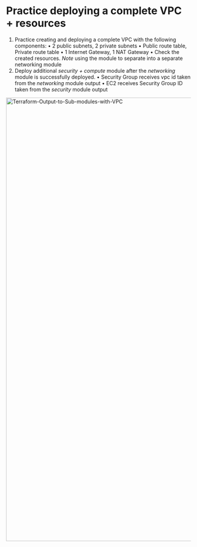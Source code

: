 
# Practice deploying a complete VPC + resources
1. Practice creating and deploying a complete VPC with the following components:
• 2 public subnets, 2 private subnets
• Public route table, Private route table
• 1 Internet Gateway, 1 NAT Gateway
• Check the created resources.
*Note* using the module to separate into a separate networking module
2. Deploy additional *security + compute* module after the *networking* module is successfully deployed.
• Security Group receives vpc id taken from the *networking* module output
• EC2 receives Security Group ID taken from the *security* module output



<img width="1209" alt=" Terraform-Output-to-Sub-modules-with-VPC" src="https://github.com/user-attachments/assets/ab714d60-08eb-47d1-9b0e-8d58760a8934" />
